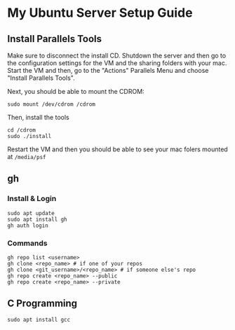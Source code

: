 # My Ubuntu Server Setup Guide

## Install Parallels Tools

Make sure to disconnect the install CD. Shutdown the server and then go to the configuration settings for the VM 
and the sharing folders with your mac. Start the VM and then, go to the "Actions" Parallels Menu and choose "Install Parallels Tools".

Next, you should be able to mount the CDROM:

```
sudo mount /dev/cdrom /cdrom
```

Then, install the tools

```
cd /cdrom
sudo ./install
```

Restart the VM and then you should be able to see your mac folers mounted at `/media/psf`

## gh

### Install & Login

```
sudo apt update
sudo apt install gh
gh auth login
```

### Commands

```
gh repo list <username>
gh clone <repo_name> # if one of your repos
gh clone <git_username>/<repo_name> # if someone else's repo
gh repo create <repo_name> --public
gh repo create <repo_name> --private
```
## C Programming

```
sudo apt install gcc
```
